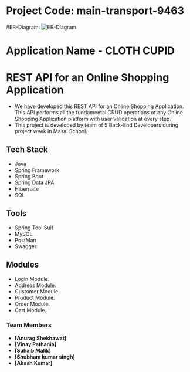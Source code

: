 # Project Code: main-transport-9463

#ER-Diagram:
![ER-Diagram](https://user-images.githubusercontent.com/101379495/208394393-ea8f5e59-4a9b-4974-b74c-23fb6da6ea39.png)

# Application Name - CLOTH CUPID
# REST API for an Online Shopping Application

- We have developed this REST API for an Online Shopping Application. This API performs all the fundamental CRUD operations of any Online Shopping Application platform with user validation at every step.
- This project is developed by team of 5 Back-End Developers during project week in Masai School.

## Tech Stack

- Java
- Spring Framework
- Spring Boot
- Spring Data JPA
- Hibernate
- SQL

## Tools

- Spring Tool Suit
- MySQL
- PostMan
- Swagger

## Modules

- Login Module.
- Address Module.
- Customer Module.
- Product Module.
- Order Module.
- Cart Module.



### Team Members

- **[Anurag Shekhawat]** 
- **[Vinay Pathania]**
- **[Suhaib Malik]**
- **[Shubham kumar singh]**
- **[Akash Kumar]**
